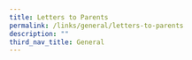 ```yaml
---
title: Letters to Parents
permalink: /links/general/letters-to-parents
description: ""
third_nav_title: General
---
```


